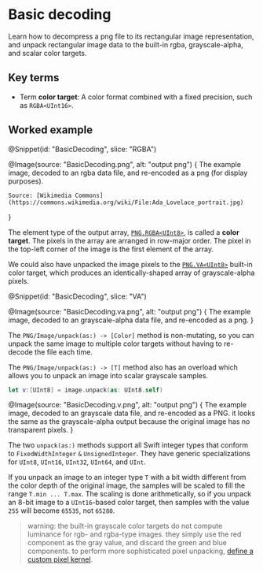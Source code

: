 # Basic decoding

Learn how to decompress a png file to its rectangular image representation, and unpack rectangular image data to the built-in rgba, grayscale-alpha, and scalar color targets.

## Key terms

-   Term **color target**:
    A color format combined with a fixed precision, such as `RGBA<UInt16>`.

## Worked example

@Snippet(id: "BasicDecoding", slice: "RGBA")

@Image(source: "BasicDecoding.png", alt: "output png") {
    The example image, decoded to an rgba data file, and re-encoded as a png (for display purposes).

    Source: [Wikimedia Commons](https://commons.wikimedia.org/wiki/File:Ada_Lovelace_portrait.jpg)
}

The element type of the output array, [`PNG.RGBA<UInt8>`](PNG/RGBA), is called a **color target**. The pixels in the array are arranged in row-major order. The pixel in the top-left corner of the image is the first element of the array.

We could also have unpacked the image pixels to the [`PNG.VA<UInt8>`](PNG/VA) built-in color target, which produces an identically-shaped array of grayscale-alpha pixels.

@Snippet(id: "BasicDecoding", slice: "VA")

@Image(source: "BasicDecoding.va.png", alt: "output png") {
    The example image, decoded to an grayscale-alpha data file, and re-encoded as a png.
}

The ``PNG/Image/unpack(as:) -> [Color]`` method is non-mutating, so you can unpack the same image to multiple color targets without having to re-decode the file each time.

The ``PNG/Image/unpack(as:) -> [T]`` method also has an overload which allows you to unpack an image into scalar grayscale samples.

```swift
let v:[UInt8] = image.unpack(as: UInt8.self)
```

@Image(source: "BasicDecoding.v.png", alt: "output png") {
    The example image, decoded to an grayscale data file, and re-encoded as a PNG. it looks the same as the grayscale-alpha output because the original image has no transparent pixels.
}

The two `unpack(as:)` methods support all Swift integer types that conform to ``FixedWidthInteger`` `&` ``UnsignedInteger``. They have generic specializations for ``UInt8``, ``UInt16``, ``UInt32``, ``UInt64``, and ``UInt``.

If you unpack an image to an integer type `T` with a bit width different from the color depth of the original image, the samples will be scaled to fill the range `T.min ... T.max`. The scaling is done arithmetically, so if you unpack an 8-bit image to a ``UInt16``-based color target, then samples with the value `255` will become `65535`, not `65280`.

> warning: the built-in grayscale color targets do not compute luminance for rgb- and rgba-type images. they simply use the red component as the gray value, and discard the green and blue components. to perform more sophisticated pixel unpacking, [define a custom pixel kernel](CustomColor).
